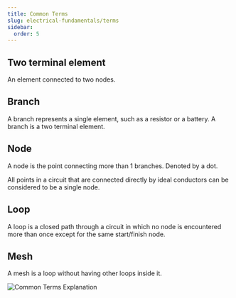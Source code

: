 ```yaml
---
title: Common Terms
slug: electrical-fundamentals/terms
sidebar:
  order: 5
---
```


## Two terminal element

An element connected to two nodes.

## Branch

A branch represents a single element, such as a resistor or a battery. A branch
is a two terminal element.

## Node

A node is the point connecting more than 1 branches. Denoted by a dot.

All points in a circuit that are connected directly by ideal conductors can be
considered to be a single node.

## Loop

A loop is a closed path through a circuit in which no node is encountered more
than once except for the same start/finish node.

## Mesh

A mesh is a loop without having other loops inside it.

![Common Terms Explanation](/electrical/common-terms-explanation.jpg)
